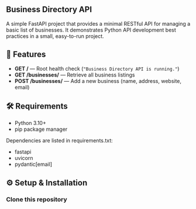 ## Business Directory API

A simple FastAPI project that provides a minimal RESTful API for managing a basic list of businesses.
It demonstrates Python API development best practices in a small, easy-to-run project.

## 🚀 Features

- **GET /** — Root health check (`"Business Directory API is running."`)
- **GET /businesses/** — Retrieve all business listings
- **POST /businesses/** — Add a new business (name, address, website, email)

## 🛠️ Requirements

- Python 3.10+
- pip package manager

Dependencies are listed in requirements.txt:

- fastapi
- uvicorn
- pydantic[email]

## ⚙️ Setup & Installation

### Clone this repository

```bash

```
